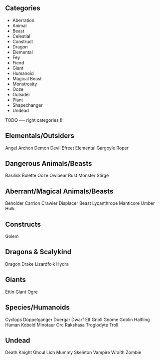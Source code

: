 ## Categories

* Aberration
* Animal
* Beast
* Celestial
* Construct
* Dragon
* Elemental
* Fey
* Fiend
* Giant
* Humanoid
* Magical Beast
* Monstrosity
* Ooze
* Outsider
* Plant
* Shapechanger
* Undead

TODO --- right categories !!!

## Elementals/Outsiders

Angel 
Archon
Demon 
Devil 
Efreet 
Elemental 
Gargoyle 
Roper 

## Dangerous Animals/Beasts

Basilisk 
Bulette 
Ooze 
Owlbear 
Rust Monster 
Stirge 

## Aberrant/Magical Animals/Beasts
 
Beholder 
Carrion Crawler 
Displacer Beast 
Lycanthrope 
Manticore 
Umber Hulk 

## Constructs

Golem 

## Dragons & Scalykind

Dragon 
Drake 
Lizardfolk
Hydra

## Giants

Ettin 
Giant
Ogre 

## Species/Humanoids

Cyclops 
Doppelganger 
Duergar 
Dwarf 
Elf 
Gnoll 
Gnome 
Goblin 
Halfling 
Human 
Kobold 
Minotaur 
Orc 
Rakshasa 
Troglodyte
Troll 

## Undead

Death Knight 
Ghoul 
Lich 
Mummy 
Skeleton 
Vampire 
Wraith 
Zombie 
